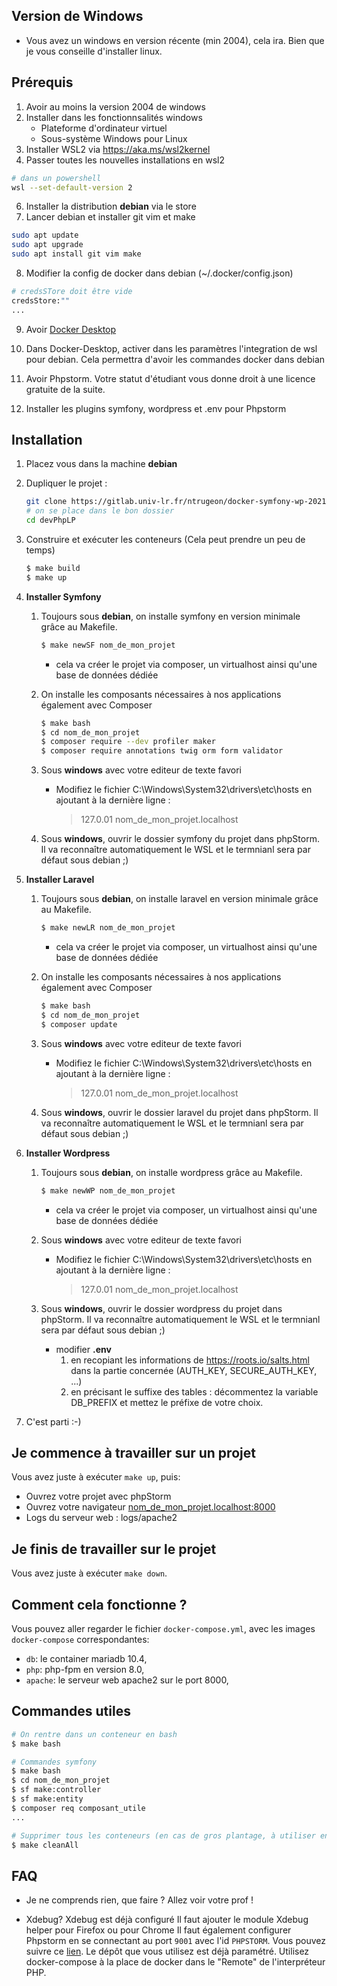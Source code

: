 ## Version de Windows
- Vous avez un windows en version récente (min 2004), cela ira. Bien que je vous conseille d'installer linux.

## Prérequis

1. Avoir au moins la version 2004 de windows
2. Installer dans les fonctionnsalités windows
   - Plateforme d'ordinateur virtuel
   - Sous-système Windows pour Linux
3. Installer WSL2 via https://aka.ms/wsl2kernel
4. Passer toutes les nouvelles installations en wsl2

```sh
# dans un powershell
wsl --set-default-version 2
```

6. Installer la distribution **debian** via le store
7. Lancer debian et installer git vim et make

```sh
sudo apt update
sudo apt upgrade
sudo apt install git vim make
```

8. Modifier la config de docker dans debian (~/.docker/config.json)
   
```sh
# credsSTore doit être vide
credsStore:""
...

```

9.  Avoir [Docker Desktop](https://www.docker.com/products/docker-desktop)
10. Dans Docker-Desktop, activer dans les paramètres l'integration de wsl pour debian. Cela permettra d'avoir les commandes docker dans debian

11. Avoir Phpstorm. Votre statut d'étudiant vous donne droit à une licence gratuite de la suite.
12. Installer les plugins symfony, wordpress et .env pour Phpstorm


## Installation

1. Placez vous dans la machine **debian**
2. Dupliquer le projet :
    ```bash
    git clone https://gitlab.univ-lr.fr/ntrugeon/docker-symfony-wp-2021.git devPhpLP
    # on se place dans le bon dossier
    cd devPhpLP
    ```

3. Construire et exécuter les conteneurs (Cela peut prendre un peu de temps)

    ```bash
    $ make build
    $ make up
    ```

4. **Installer Symfony**
    1. Toujours sous **debian**, on installe symfony en version minimale grâce au Makefile.
        
        ```bash
        $ make newSF nom_de_mon_projet
        ```
        - cela va créer le projet via composer, un virtualhost ainsi qu'une base de données dédiée

    2.  On installe les composants nécessaires à nos applications également avec Composer

        ```bash
        $ make bash
        $ cd nom_de_mon_projet
        $ composer require --dev profiler maker
        $ composer require annotations twig orm form validator
        ```
    
    3. Sous **windows** avec votre editeur de texte favori
       - Modifiez le fichier C:\Windows\System32\drivers\etc\hosts en ajoutant à la dernière ligne :
          >  127.0.01    nom_de_mon_projet.localhost

    4. Sous **windows**, ouvrir le dossier symfony du projet dans phpStorm. Il va reconnaître automatiquement le WSL et le termnianl sera par défaut sous debian ;)

5. **Installer Laravel**
    1. Toujours sous **debian**, on installe laravel en version minimale grâce au Makefile.
        
        ```bash
        $ make newLR nom_de_mon_projet
        ```
        - cela va créer le projet via composer, un virtualhost ainsi qu'une base de données dédiée

    2.  On installe les composants nécessaires à nos applications également avec Composer

        ```bash
        $ make bash
        $ cd nom_de_mon_projet
        $ composer update
        ```
    
    3. Sous **windows** avec votre editeur de texte favori
       - Modifiez le fichier C:\Windows\System32\drivers\etc\hosts en ajoutant à la dernière ligne :
          >  127.0.01    nom_de_mon_projet.localhost

    4. Sous **windows**, ouvrir le dossier laravel du projet dans phpStorm. Il va reconnaître automatiquement le WSL et le termnianl sera par défaut sous debian ;)
   
6. **Installer Wordpress**
   1.  Toujours sous **debian**, on installe wordpress grâce au Makefile.
        
        ```bash
        $ make newWP nom_de_mon_projet
        ```
        - cela va créer le projet via composer, un virtualhost ainsi qu'une base de données dédiée

   2. Sous **windows** avec votre editeur de texte favori
       - Modifiez le fichier C:\Windows\System32\drivers\etc\hosts en ajoutant à la dernière ligne :
          >  127.0.01    nom_de_mon_projet.localhost
    
   3. Sous **windows**, ouvrir le dossier wordpress du projet dans phpStorm. Il va reconnaître automatiquement le WSL et le termnianl sera par défaut sous debian ;)
      - modifier **.env** 
        1. en recopiant les informations de https://roots.io/salts.html dans la partie concernée (AUTH_KEY, SECURE_AUTH_KEY, ...)
        2. en précisant le suffixe des tables : décommentez la variable DB_PREFIX et mettez le préfixe de votre choix.

6. C'est parti :-)

## Je commence à travailler sur un projet

Vous avez juste à exécuter `make up`, puis:

* Ouvrez votre projet avec phpStorm
* Ouvrez votre navigateur [nom_de_mon_projet.localhost:8000](http://nom_de_mon_projet.localhost:8000)
* Logs du serveur web : logs/apache2

## Je finis de travailler sur le projet
Vous avez juste à exécuter `make down`.

## Comment cela fonctionne ?

Vous pouvez aller regarder le fichier `docker-compose.yml`, avec les images `docker-compose` correspondantes:

* `db`: le container mariadb 10.4,
* `php`: php-fpm en version 8.0,
* `apache`: le serveur web apache2 sur le port 8000,

## Commandes utiles

```bash
# On rentre dans un conteneur en bash
$ make bash

# Commandes symfony
$ make bash
$ cd nom_de_mon_projet
$ sf make:controller
$ sf make:entity
$ composer req composant_utile
...

# Supprimer tous les conteneurs (en cas de gros plantage, à utiliser en dernier recours)
$ make cleanAll
```

## FAQ
* Je ne comprends rien, que faire ?
Allez voir votre prof !

* Xdebug?
Xdebug est déjà configuré
Il faut ajouter le module Xdebug helper pour Firefox ou pour Chrome
Il faut également configurer Phpstorm en se connectant au port  `9001` avec l'id `PHPSTORM`. Vous pouvez suivre ce [lien](https://blog.eleven-labs.com/fr/debug-run-phpunit-tests-using-docker-remote-interpreters-with-phpstorm/). Le dépôt que vous utilisez est déjà paramétré. Utilisez docker-compose à la place de docker dans le "Remote" de l'interpréteur PHP.
